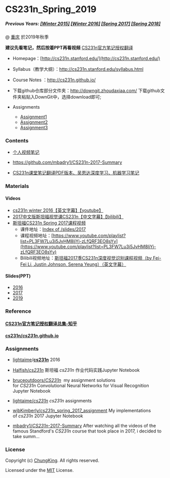 <!--
 * @Description: 
 * @Author: HCQ
 * @Company(School): UCAS
 * @Date: 2019-09-30 10:55:31
 * @LastEditors: HCQ
 * @LastEditTime: 2019-11-07 01:31:28
 -->
# CS231n_Spring_2019

##### Previous Years: [[Winter 2015]](http://cs231n.stanford.edu/2015) [[Winter 2016]](http://cs231n.stanford.edu/2016) [[Spring 2017]](http://cs231n.stanford.edu/2017) [[Spring 2018]](http://cs231n.stanford.edu/2018)

@ [重庆](https://github.com/HuangCongQing/) 於2019年秋季

**建议先看笔记，然后按着PPT再看视频**
[CS231n官方笔记授权翻译](https://zhuanlan.zhihu.com/p/21930884)


* Homepage：[http://cs231n.stanford.edu/](http://cs231n.stanford.edu/)
* Syllabus（教学大纲）：http://cs231n.stanford.edu/syllabus.html
* Course Notes ：http://cs231n.github.io/

* 下载github仓库部分文件夹：http://downgit.zhoudaxiaa.com/
下载github文件夹粘贴入DownGit中，选择download即可;

* Assignments
  * [Assignment1](Assignments/Assignment1/)
  * [Assignment2](Assignments/Assignment2/)
  * [Assignment3](Assignments/Assignment3/)

### Contents

* [个人视频笔记](https://www.yuque.com/huangzhongqing/zx8rb3)

* https://github.com/mbadry1/CS231n-2017-Summary

* [CS231n课堂笔记翻译PDF版本、吴恩达深度学习、机器学习笔记](https://blog.csdn.net/abc_138/article/details/78608609) 

### Materials

#### Videos

* [cs231n winter 2016【英文字幕】【youtube】](https://www.youtube.com/channel/UCPk8m_r6fkUSYmvgCBwq-sw/playlists)
* [2017中文版斯坦福视觉课CS231n【中文字幕】【bilibili】](https://space.bilibili.com/216720985/channel/detail?cid=32406)
* [斯坦福CS231n Spring 2017课程视频](https://zhuanlan.zhihu.com/p/28488268)
  * 课件地址：[Index of /slides/2017](http://cs231n.stanford.edu/slides/2017/)
  * 课程视频地址：[https://www.youtube.com/playlist?list=PL3FW7Lu3i5JvHM8ljYj-zLfQRF3EO8sYv](https://www.youtube.com/playlist?list=PL3FW7Lu3i5JvHM8ljYj-zLfQRF3EO8sYv)
  * Bilibili视频地址：[斯坦福2017季CS231n深度视觉识别课程视频（by Fei-Fei Li, Justin Johnson, Serena Yeung）（英文字幕）](http://www.bilibili.com/video/av13260183/#page=1)
  
  
  
#### Slides(PPT)

* [2016](Slides/2016/)
* [2017](Slides/2017/)
* [2019](Slides/2019/)



### Reference
#### [CS231n官方笔记授权翻译总集-知乎](https://zhuanlan.zhihu.com/p/21930884)



#### [cs231n/*cs231n*.github.io](https://github.com/cs231n/cs231n.github.io)


### Assignments


* [lightaime](https://github.com/lightaime)/**[cs231n](https://github.com/lightaime/cs231n)**  2016
* [Halfish/*cs231n*](https://github.com/Halfish/cs231n)  斯坦福 *cs231n* 作业代码实践Jupyter Notebook

*  [bruceoutdoors/*CS231n*](https://github.com/bruceoutdoors/CS231n)   my assignment solutions for *CS231n* Convolutional Neural Networks for Visual Recognition
Jupyter Notebook
*  [lightaime/*cs231n*](https://github.com/lightaime/cs231n)  *cs231n* assignments

* [wjbKimberly/*cs231n*_spring_2017_assignment](https://github.com/wjbKimberly/cs231n_spring_2017_assignment)  My implementations of *cs231n* 2017 Jupyter Notebook
    
*  [mbadry1/*CS231n*-2017-Summary](https://github.com/mbadry1/CS231n-2017-Summary)  After watching all the videos of the famous Standford's *CS231n* course that took place in 2017, i decided to take summ…



### License

Copyright (c) [ChungKing](https://github.com/HuangCongQing/). All rights reserved.

Licensed under the [MIT](./LICENSE) License.
